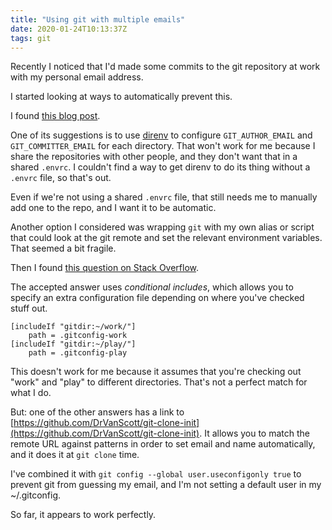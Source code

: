 ```yaml
---
title: "Using git with multiple emails"
date: 2020-01-24T10:13:37Z
tags: git
---
```


Recently I noticed that I'd made some commits to the git repository at work with my personal email address.

I started looking at ways to automatically prevent this.

I found [this blog post](https://collectiveidea.com/blog/archives/2016/04/04/multiple-personalities-in-git).

One of its suggestions is to use [direnv](https://direnv.net/) to configure `GIT_AUTHOR_EMAIL` and `GIT_COMMITTER_EMAIL` for each directory. That won't work for me because I share the repositories with other people, and they don't want that in a shared `.envrc`. I couldn't find a way to get direnv to do its thing without a `.envrc` file, so that's out.

Even if we're not using a shared `.envrc` file, that still needs me to manually add one to the repo, and I want it to be automatic.

Another option I considered was wrapping `git` with my own alias or script that could look at the git remote and set the relevant environment variables. That seemed a bit fragile.

Then I found [this question on Stack Overflow](https://stackoverflow.com/questions/34597186/use-a-different-user-email-and-user-name-for-git-config-based-upon-remote-clone).

The accepted answer uses _conditional includes_, which allows you to specify an
extra configuration file depending on where you've checked stuff out.

```
[includeIf "gitdir:~/work/"]
    path = .gitconfig-work
[includeIf "gitdir:~/play/"]
    path = .gitconfig-play
```

This doesn't work for me because it assumes that you're checking out "work" and "play" to
different directories. That's not a perfect match for what I do.

But: one of the other answers has a link to [https://github.com/DrVanScott/git-clone-init](https://github.com/DrVanScott/git-clone-init). It allows you to match the remote URL against patterns in order to set email and name automatically, and it does it at `git clone` time.

I've combined it with `git config --global user.useconfigonly true` to prevent git from guessing my email, and I'm not setting a default user in my ~/.gitconfig.

So far, it appears to work perfectly.
